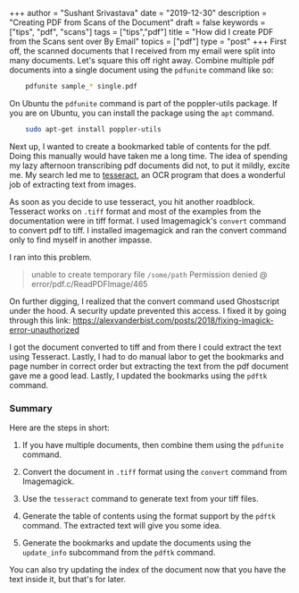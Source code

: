 +++
author = "Sushant Srivastava"
date = "2019-12-30"
description = "Creating PDF from Scans of the Document"
draft = false
keywords = ["tips", "pdf", "scans"]
tags = ["tips","pdf"]
title = "How did I create PDF from the Scans sent over By Email"
topics = ["pdf"]
type = "post"
+++
First off, the scanned documents that I received from my email were split into
many documents. Let's square this off right away. Combine multiple pdf documents
into a single document using the `pdfunite` command like so:

```bash
	pdfunite sample_* single.pdf
```

On Ubuntu the `pdfunite` command is part of the poppler-utils package. If you
are on Ubuntu, you can install the package using the `apt` command.

```bash
	sudo apt-get install poppler-utils
```

Next up, I wanted to create a bookmarked table of contents for the pdf. Doing this
manually would have taken me a long time. The idea of spending my lazy afternoon
transcribing pdf documents did not, to put it mildly, excite me. My search led me
to [tesseract](https://github.com/tesseract-ocr/tesseract),
an OCR program that does a wonderful job of extracting text from
images. 

As soon as you decide to use tesseract, you hit another roadblock.
Tesseract works on `.tiff` format and most of the examples from the documentation
were in tiff format. I used Imagemagick's `convert` command to convert pdf to tiff.
I installed imagemagick and ran the convert command only to find myself in another 
impasse. 

I ran into this problem.

> unable to create temporary file `/some/path` Permission denied @ error/pdf.c/ReadPDFImage/465

On further digging, I realized that the convert command used Ghostscript under the hood. A security update
prevented this access. I fixed it by going through this link:
https://alexvanderbist.com/posts/2018/fixing-imagick-error-unauthorized

I got the document converted to tiff and from there I could extract the
text using Tesseract. Lastly, I had to do manual labor to get the
bookmarks and page number in correct order but extracting the text from
the pdf document gave me a good lead. Lastly, I updated the bookmarks
using the `pdftk` command.

### Summary ###

Here are the steps in short:

1. If you have multiple documents, then combine them using the
   `pdfunite` command.

2. Convert the document in `.tiff` format using the `convert` command
   from Imagemagick.

3. Use the `tesseract` command to generate text from your tiff files.

4. Generate the table of contents using the format support by the
   `pdftk` command. The extracted text will give you some idea.

5. Generate the bookmarks and update the documents using the
   `update_info` subcommand from the `pdftk` command. 

You can also try updating the index of the document now that you have
the text inside it, but that's for later. 
